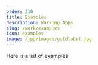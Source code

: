 ```yaml
---
order: 310
title: Examples
description: Working Apps
slug: /work/examples
icon: examples
image: /jpg/images/goldlabel.jpg
---
```

Here is a list of examples